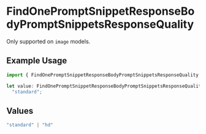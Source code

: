 # FindOnePromptSnippetResponseBodyPromptSnippetsResponseQuality

Only supported on `image` models.

## Example Usage

```typescript
import { FindOnePromptSnippetResponseBodyPromptSnippetsResponseQuality } from "orq-poc-typescript-multi-env-version/models/operations";

let value: FindOnePromptSnippetResponseBodyPromptSnippetsResponseQuality =
  "standard";
```

## Values

```typescript
"standard" | "hd"
```
